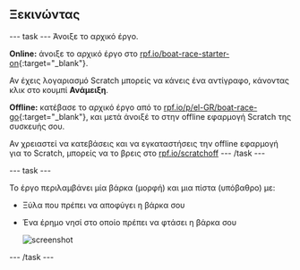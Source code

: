 ## Ξεκινώντας

--- task --- Άνοιξε το αρχικό έργο.

**Online:** άνοιξε το αρχικό έργο στο [rpf.io/boat-race-starter-on](https://rpf.io/boat-race-starter-on){:target="_blank"}.

Αν έχεις λογαριασμό Scratch μπορείς να κάνεις ένα αντίγραφο, κάνοντας κλικ στο κουμπί **Ανάμειξη**.

**Offline:** κατέβασε το αρχικό έργο από το [rpf.io/p/el-GR/boat-race-go](https://rpf.io/p/el-GR/boat-race-go){:target="_blank"}, και μετά άνοιξέ το στην offline εφαρμογή Scratch της συσκευής σου.

Αν χρειαστεί να κατεβάσεις και να εγκαταστήσεις την offline εφαρμογή για το Scratch, μπορείς να το βρεις στο [rpf.io/scratchoff](https://rpf.io/scratchoff) --- /task ---

--- task ---

Το έργο περιλαμβάνει μία βάρκα (μορφή) και μια πίστα (υπόβαθρο) με:

- Ξύλα που πρέπει να αποφύγει η βάρκα σου
- Ένα έρημο νησί στο οποίο πρέπει να φτάσει η βάρκα σου
    
    ![screenshot](images/boat-starter.png)

--- /task ---
